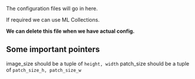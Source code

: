 The configuration files will go in here.

If required we can use ML Collections.

**We can delete this file when we have actual config.**

## Some important pointers
image_size should be a tuple of `height, width`
patch_size should be a tuple of `patch_size_h, patch_size_w`
